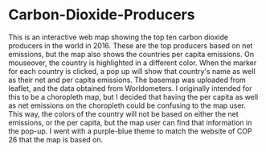 # Carbon-Dioxide-Producers
This is an interactive web map showing the top ten carbon dioxide producers in the world in 2016. These are the top producers based on net emissions, but the map also shows the countries per capita emissions.
On mouseover, the country is highlighted in a different color. When the marker for each country is clicked, a pop up will show that country's name as well as their net and per capita emissions.
The basemap was uploaded from leaflet, and the data obtained from Worldometers.
I originally intended for this to be a choropleth map, but I decided that having the per capita as well as net emissions on the choropleth could be confusing to the map user. This way, the colors of the country will not be based on either the net emissions, or the per capita, but the map user can find that information in the pop-up. I went with a purple-blue theme to match the website of COP 26 that the map is based on. 
